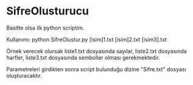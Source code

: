 # SifreOlusturucu
Basitte olsa ilk python scriptim. 

Kullanımı: python SifreOlustur.py [isim]1.txt [isim]2.txt [isim3].txt 

Örnek verecek olursak liste1.txt dosyasında sayılar, liste2.txt dosyasında harfler, liste3.txt dosyasında semboller olması gerekmektedir.

Parametreleri girdikten sonra script bulunduğu dizine "Sifre.txt" dosyası oluşturacaktır.
